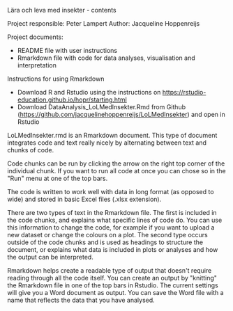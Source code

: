 Lära och leva med insekter - contents

Project responsible: Peter Lampert
Author: Jacqueline Hoppenreijs

Project documents: 
- README file with user instructions
- Rmarkdown file with code for data analyses, visualisation and interpretation

Instructions for using Rmarkdown
- Download R and Rstudio using the instructions on https://rstudio-education.github.io/hopr/starting.html
- Download DataAnalysis_LoLMedInsekter.Rmd from Github (https://github.com/jacquelinehoppenreijs/LoLMedInsekter) and open in Rstudio


LoLMedInsekter.rmd is an Rmarkdown document. This type of document integrates code and text really nicely by alternating between text and chunks of code. 

Code chunks can be run by clicking the arrow on the right top corner of the individual chunk. 
If you want to run all code at once you can chose so in the "Run" menu at one of the top bars.

The code is written to work well with data in long format (as opposed to wide) and stored in basic Excel files (.xlsx extension). 

There are two types of text in the Rmarkdown file. The first is included in the code chunks, and explains what specific lines of code do. 
You can use this information to change the code, for example if you want to upload a new dataset or change the colours on a plot. 
The second type occurs outside of the code chunks and is used as headings to structure the document, 
or explains what data is included in plots or analyses and how the output can be interpreted. 

Rmarkdown helps create a readable type of output that doesn't require reading through all the code itself. 
You can create an output by "knitting" the Rmarkdown file in one of the top bars in Rstudio. 
The current settings will give you a Word document as output.
You can save the Word file with a name that reflects the data that you have analysed.